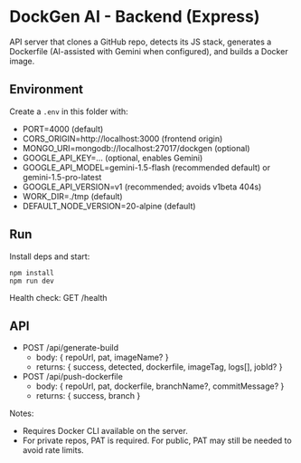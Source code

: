 # DockGen AI - Backend (Express)

API server that clones a GitHub repo, detects its JS stack, generates a Dockerfile (AI-assisted with Gemini when configured), and builds a Docker image.

## Environment

Create a `.env` in this folder with:

- PORT=4000 (default)
- CORS_ORIGIN=http://localhost:3000 (frontend origin)
- MONGO_URI=mongodb://localhost:27017/dockgen (optional)
- GOOGLE_API_KEY=... (optional, enables Gemini)
 - GOOGLE_API_MODEL=gemini-1.5-flash (recommended default) or gemini-1.5-pro-latest
 - GOOGLE_API_VERSION=v1 (recommended; avoids v1beta 404s)
- WORK_DIR=./tmp (default)
- DEFAULT_NODE_VERSION=20-alpine (default)

## Run

Install deps and start:

```
npm install
npm run dev
```

Health check: GET /health

## API

- POST /api/generate-build
  - body: { repoUrl, pat, imageName? }
  - returns: { success, detected, dockerfile, imageTag, logs[], jobId? }
- POST /api/push-dockerfile
  - body: { repoUrl, pat, dockerfile, branchName?, commitMessage? }
  - returns: { success, branch }

Notes:
- Requires Docker CLI available on the server.
- For private repos, PAT is required. For public, PAT may still be needed to avoid rate limits.